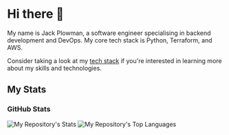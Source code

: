 # Hi there 👋

My name is Jack Plowman, a software engineer specialising in backend development and DevOps. My core tech stack is Python, Terraform, and AWS.

Consider taking a look at my [tech stack](MY_TECH.md) if you're interested in learning more about my skills and technologies.

## My Stats

### GitHub Stats

![My Repository's Stats](https://github-readme-stats.vercel.app/api?username=JackPlowman&show_icons=true&theme=transparent)
![My Repository's Top Languages](https://github-readme-stats.vercel.app/api/top-langs/?username=JackPlowman&layout=compact&theme=transparent)
